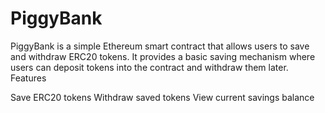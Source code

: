 # PiggyBank
PiggyBank is a simple Ethereum smart contract that allows users to save and withdraw ERC20 tokens. It provides a basic saving mechanism where users can deposit tokens into the contract and withdraw them later.
Features

Save ERC20 tokens
Withdraw saved tokens
View current savings balance
